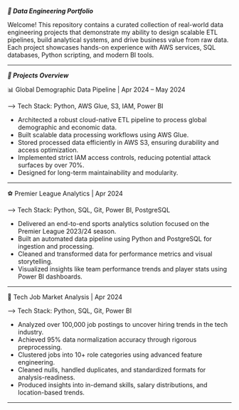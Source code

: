 ***🧠 Data Engineering Portfolio***

Welcome! This repository contains a curated collection of real-world data engineering projects that demonstrate my ability to design scalable ETL pipelines, build analytical systems, and drive business value from raw data. Each project showcases hands-on experience with AWS services, SQL databases, Python scripting, and modern BI tools.

------------------------------------------------------------------------------------------------------------------------------------------------------------------------

***🚀 Projects Overview***

📊 Global Demographic Data Pipeline | Apr 2024 – May 2024

--> Tech Stack: Python, AWS Glue, S3, IAM, Power BI

- Architected a robust cloud-native ETL pipeline to process global demographic and economic data.
- Built scalable data processing workflows using AWS Glue.
- Stored processed data efficiently in AWS S3, ensuring durability and access optimization.
- Implemented strict IAM access controls, reducing potential attack surfaces by over 70%.
- Designed for long-term maintainability and modularity.

------------------------------------------------------------------------------------------------------------------------------------------------------------------------


⚽ Premier League Analytics | Apr 2024

--> Tech Stack: Python, SQL, Git, Power BI, PostgreSQL

- Delivered an end-to-end sports analytics solution focused on the Premier League 2023/24 season.
- Built an automated data pipeline using Python and PostgreSQL for ingestion and processing.
- Cleaned and transformed data for performance metrics and visual storytelling.
- Visualized insights like team performance trends and player stats using Power BI dashboards.

------------------------------------------------------------------------------------------------------------------------------------------------------------------------

💼 Tech Job Market Analysis | Apr 2024

--> Tech Stack: Python, SQL, Git, Power BI

- Analyzed over 100,000 job postings to uncover hiring trends in the tech industry.
- Achieved 95% data normalization accuracy through rigorous preprocessing.
- Clustered jobs into 10+ role categories using advanced feature engineering.
- Cleaned nulls, handled duplicates, and standardized formats for analysis-readiness.
- Produced insights into in-demand skills, salary distributions, and location-based trends.

------------------------------------------------------------------------------------------------------------------------------------------------------------------------

